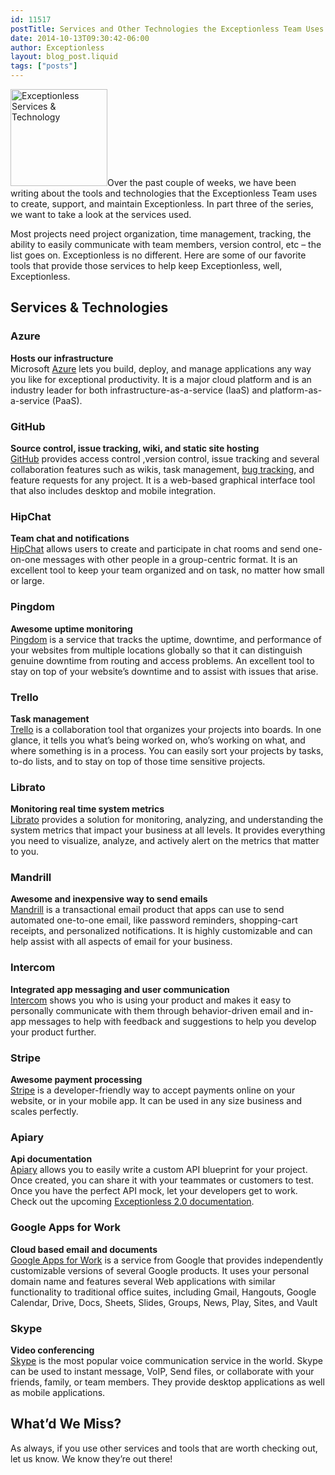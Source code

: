 ```yaml
---
id: 11517
postTitle: Services and Other Technologies the Exceptionless Team Uses
date: 2014-10-13T09:30:42-06:00
author: Exceptionless
layout: blog_post.liquid
tags: ["posts"]
---
```

<img loading="lazy" class="alignright size-full wp-image-11519" src="http://exceptionless.com/assets/services-and-tech.png" alt="Exceptionless Services & Technology" width="155" height="155" data-id="11519" srcset="/assets/services-and-tech.png 155w, /assets/services-and-tech-150x150.png 150w" sizes="(max-width: 155px) 100vw, 155px" />Over the past couple of weeks, we have been writing about the tools and technologies that the Exceptionless Team uses to create, support, and maintain Exceptionless. In part three of the series, we want to take a look at the services used.

Most projects need project organization, time management, tracking, the ability to easily communicate with team members, version control, etc &#8211; the list goes on. Exceptionless is no different. Here are some of our favorite tools that provide those services to help keep Exceptionless, well, Exceptionless.<!--more-->

## Services & Technologies

### Azure

**Hosts our infrastructure**  
Microsoft <a title="Azure" href="https://azure.microsoft.com" target="_blank" rel="noopener">Azure</a> lets you build, deploy, and manage applications any way you like for exceptional productivity. It is a major cloud platform and is an industry leader for both infrastructure-as-a-service (IaaS) and platform-as-a-service (PaaS).

### GitHub

 **Source control, issue tracking, wiki, and static site hosting**  
<a title="Github" href="https://www.github.com" target="_blank" rel="noopener">GitHub</a> provides access control ,version control, issue tracking and several collaboration features such as wikis, task management, [bug tracking](/bug-tracking/), and feature requests for any project. It is a web-based graphical interface tool that also includes desktop and mobile integration.

### HipChat

**Team chat and notifications**  
<a title="Hipchat" href="https://www.hipchat.com" target="_blank" rel="noopener">HipChat</a> allows users to create and participate in chat rooms and send one-on-one messages with other people in a group-centric format. It is an excellent tool to keep your team organized and on task, no matter how small or large.

### Pingdom

**Awesome uptime monitoring**  
<a title="Pingdom" href="https://www.pingdom.com/" target="_blank" rel="noopener">Pingdom</a> is a service that tracks the uptime, downtime, and performance of your websites from multiple locations globally so that it can distinguish genuine downtime from routing and access problems. An excellent tool to stay on top of your website’s downtime and to assist with issues that arise.

### Trello

**Task management**  
<a title="Trello" href="https://trello.com/" target="_blank" rel="noopener">Trello</a> is a collaboration tool that organizes your projects into boards. In one glance, it tells you what&#8217;s being worked on, who&#8217;s working on what, and where something is in a process. You can easily sort your projects by tasks, to-do lists, and to stay on top of those time sensitive projects.

### Librato

**Monitoring real time system metrics**  
<a title="Librato" href="https://metrics.librato.com/" target="_blank" rel="noopener">Librato</a> provides a solution for monitoring, analyzing, and understanding the system metrics that impact your business at all levels. It provides everything you need to visualize, analyze, and actively alert on the metrics that matter to you.

### Mandrill

**Awesome and inexpensive way to send emails**  
<a title="Mandrill" href="https://www.mandrill.com/" target="_blank" rel="noopener">Mandrill</a> is a transactional email product that apps can use to send automated one-to-one email, like password reminders, shopping-cart receipts, and personalized notifications. It is highly customizable and can help assist with all aspects of email for your business.

### Intercom

**Integrated app messaging and user communication**  
<a title="Intercom.io" href="https://www.intercom.io/in-app-messaging" target="_blank" rel="noopener">Intercom</a> shows you who is using your product and makes it easy to personally communicate with them through behavior-driven email and in-app messages to help with feedback and suggestions to help you develop your product further.

### Stripe

**Awesome payment processing**  
<a title="Stripe" href="https://stripe.com/" target="_blank" rel="noopener">Stripe</a> is a developer-friendly way to accept payments online on your website, or in your mobile app. It can be used in any size business and scales perfectly.

### Apiary

**Api documentation**  
<a title="Apiary" href="http://apiary.io/" target="_blank" rel="noopener">Apiary</a> allows you to easily write a custom API blueprint for your project. Once created, you can share it with your teammates or customers to test. Once you have the perfect API mock, let your developers get to work. Check out the upcoming <a title="Exceptionless 2.0 Documentation" href="http://docs.exceptionless.apiary.io/" target="_blank" rel="noopener">Exceptionless 2.0 documentation</a>.

### Google Apps for Work

**Cloud based email and documents**  
<a title="Google Apps for Work" href="http://www.google.com/enterprise/apps/business/" target="_blank" rel="noopener">Google Apps for Work</a> is a service from Google that provides independently customizable versions of several Google products. It uses your personal domain name and features several Web applications with similar functionality to traditional office suites, including Gmail, Hangouts, Google Calendar, Drive, Docs, Sheets, Slides, Groups, News, Play, Sites, and Vault

### Skype

**Video conferencing**  
<a title="Skype" href="http://www.skype.com" target="_blank" rel="noopener">Skype</a> is the most popular voice communication service in the world. Skype can be used to instant message, VoIP, Send files, or collaborate with your friends, family, or team members. They provide desktop applications as well as mobile applications.

## What&#8217;d We Miss?

As always, if you use other services and tools that are worth checking out, let us know. We know they&#8217;re out there!
